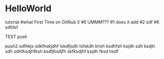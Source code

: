 # HelloWorld
tutorial
#what
First Time on GitNub 5 #6
UMMM??? 
#1 does it add 
#2 sdf 
#6 sdfdsf

TEST push

push2 sdfhkjs
sdkfhskjdhf
 lskdfjsdh lsfskdh khsh ksdhfsh ksjdh sdh ksdjh sdh sdhfksdjhfksh ksdfjhsdjfh skfksdjhf ksjdh fksd hsdf
 